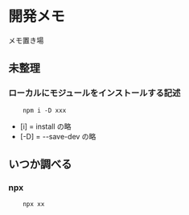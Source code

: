# 開発メモ

メモ置き場

## 未整理

### ローカルにモジュールをインストールする記述

``` shall
    npm i -D xxx
```
- [i] = install の略
- [-D] = --save-dev の略

## いつか調べる

### npx

``` shell
    npx xx
```
